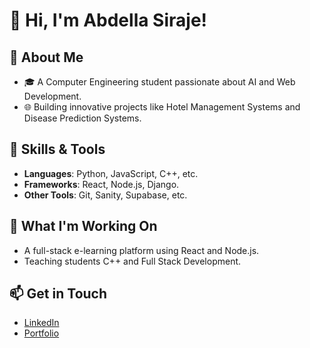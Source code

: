 # 👋 Hi, I'm Abdella Siraje!

## 🌟 About Me
- 🎓 A Computer Engineering student passionate about AI and Web Development.
- 🌐 Building innovative projects like Hotel Management Systems and Disease Prediction Systems.

## 🔧 Skills & Tools
- **Languages**: Python, JavaScript, C++, etc.
- **Frameworks**: React, Node.js, Django.
- **Other Tools**: Git, Sanity, Supabase, etc.

## 🌱 What I'm Working On
- A full-stack e-learning platform using React and Node.js.
- Teaching students C++ and Full Stack Development.

## 📫 Get in Touch
- [LinkedIn](https://linkedin.com/in/abdellasiraje)
- [Portfolio]([https://](https://github.com/Abdi-sir/Portfolio))
